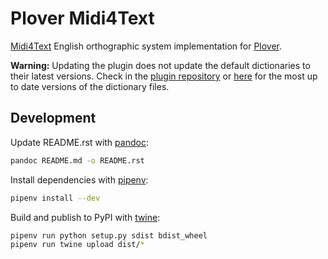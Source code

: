# Plover Midi4Text

[Midi4Text](https://www.midi4text.com/) English orthographic system implementation for [Plover](https://github.com/openstenoproject/plover).

**Warning:** Updating the plugin does not update the default dictionaries to their latest versions. Check in the [plugin repository](https://github.com/nsmarkop/plover_midi4text) or [here](https://github.com/Sillabix/Midi4Text-ortographic-system) for the most up to date versions of the dictionary files.

## Development

Update README.rst with [pandoc](https://pandoc.org/):

```bash
pandoc README.md -o README.rst
```

Install dependencies with [pipenv](https://github.com/pypa/pipenv):

```bash
pipenv install --dev
```

Build and publish to PyPI with [twine](https://twine.readthedocs.io/en/latest/):

```bash
pipenv run python setup.py sdist bdist_wheel
pipenv run twine upload dist/*
```

